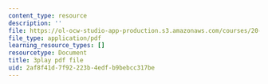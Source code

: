 ```yaml
---
content_type: resource
description: ''
file: https://ol-ocw-studio-app-production.s3.amazonaws.com/courses/20-219-becoming-the-next-bill-nye-writing-and-hosting-the-educational-show-january-iap-2015/2af8f41d7f92223b4edfb9bebcc317be_SAQxC4DHic0.pdf
file_type: application/pdf
learning_resource_types: []
resourcetype: Document
title: 3play pdf file
uid: 2af8f41d-7f92-223b-4edf-b9bebcc317be
---
```

